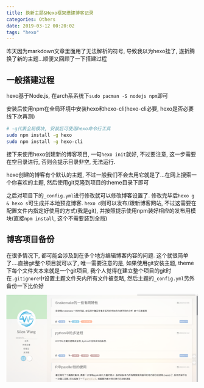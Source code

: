 ```yaml
---
title: 换新主题&Hexo框架搭建博客记录
categories: Others
date: 2019-03-12 00:20:02
tags: "hexo"
---
```


昨天因为markdown文章里面用了无法解析的符号, 导致我以为hexo挂了, 遂折腾换了新的主题...顺便又回顾了一下搭建过程
<!-- 摘要部分 -->
<!-- more -->


## 一般搭建过程
hexo基于Node.js, 在arch系系统下`sudo pacman -S nodejs npm`即可

安装后使用npm在全局环境中安装hexo和hexo-cli(hexo-cli必要, hexo是否必要线下次再测)

```bash
# -g代表全局模块, 安装后可使用hexo命令行工具
sudo npm install -g hexo
sudo npm install -g hexo-cli
```

接下来使用hexo创建新的博客项目, 一句`hexo init`就好, 不过要注意, 这一步需要在空目录进行, 否则会提示目录非空, 无法运行.

hexo创建的博客有个默认的主题, 不过一般我们不会去用它就是了...在网上搜索一个你喜欢的主题, 然后使用git克隆到项目的theme目录下即可

之后对项目下的`_config.yml`进行修改就可以修改博客设置了. 修改完毕后`hexo g & hexo s`可生成并本地预览博客. `hexo d`则可以发布/跟新博客网站, 不过这需要在配置文件内指定好使用的方式(我是git), 并按照提示使用npm装好相应的发布用模块(直接`npm install`, 这个不需要装到全局)

## 博客项目备份

在很多情况下, 都可能会涉及到在多个地方编辑博客内容的问题. 这个就很简单了....直接git整个项目就可以了, 唯一需要注意的是, 如果使用git安装主题, theme下每个文件夹本来就是一个git项目, 我个人觉得在建立整个项目的git时在`.gitignore`中设置主题文件夹内所有文件被忽略, 然后主题的`_config.yml`另外备份一下比价好

![new_blog](https://raw.githubusercontent.com/SilenWang/Gallary/master/new_blog.png)